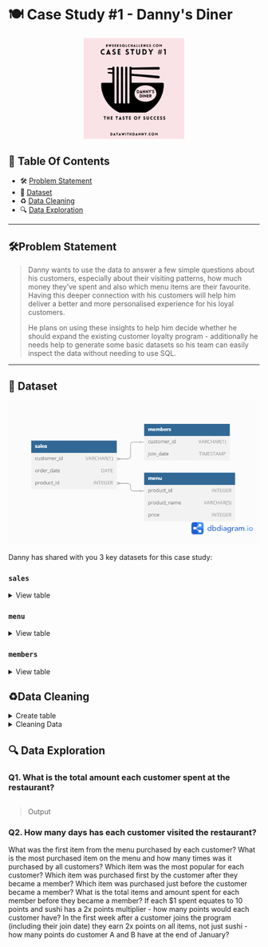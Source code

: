 # 🍽️ Case Study #1 - Danny's Diner
<p align="center">
<img src="https://github.com/seeam1026/SQL-data-exploration/blob/main/IMG/1.png" width=40% height=40%>

## 📕 Table Of Contents
  - 🛠️ [Problem Statement](#problem-statement)
  - 📂 [Dataset](#-dataset)
  - ♻️ [Data Cleaning](#data-cleaning)
  - 🔍 [Data Exploration](#-data-exploration)

---

## 🛠Problem Statement

>Danny wants to use the data to answer a few simple questions about his customers, especially about their visiting patterns, how much money they’ve spent and also which menu items are their favourite. Having this deeper connection with his customers will help him deliver a better and more personalised experience for his loyal customers.
>
>He plans on using these insights to help him decide whether he should expand the existing customer loyalty program - additionally he needs help to generate some basic datasets so his team can easily inspect the data without needing to use SQL.

---

## 📂 Dataset
<p align="center">
<img src="https://github.com/seeam1026/SQL-data-exploration/blob/main/Case%20study%20-%20Danny's%20Diner/Danny's%20Diner%20-%20erd.png">

Danny has shared with you 3 key datasets for this case study:

### **```sales```**
<details>
<summary>
View table
</summary>

The sales table captures all **```customer_id```** level purchases with an corresponding **```order_date```** and **```product_id```** information for when and what menu items were ordered.

| customer_id | order_date | product_id |
| ----------- | ---------- | ---------- |
| A           | 2021-01-01 | 1          |
| A           | 2021-01-01 | 2          |
| A           | 2021-01-07 | 2          |
| A           | 2021-01-10 | 3          |
| A           | 2021-01-11 | 3          |
| A           | 2021-01-11 | 3          |
| B           | 2021-01-01 | 2          |
| B           | 2021-01-02 | 2          |
| B           | 2021-01-04 | 1          |
| B           | 2021-01-11 | 1          |
| B           | 2021-01-16 | 3          |
| B           | 2021-02-01 | 3          |
| C           | 2021-01-01 | 3          |
| C           | 2021-01-01 | 3          |
| C           | 2021-01-07 | 3          |

</details>


### **```menu```**

<details>
<summary>
View table
</summary>

The menu table maps the **```product_id```** to the actual **```product_name```** and **```price```** of each menu item.

| product_id | product_name | price |
| ---------- | ------------ | ----- |
| 1          | sushi        | 10    |
| 2          | curry        | 15    |
| 3          | ramen        | 12    |

</details>

### **```members```**

<details>
<summary>
View table
</summary>

The final members table captures the **```join_date```** when a **```customer_id```** joined the beta version of the Danny’s Diner loyalty program.


| customer_id | join_date  |
| ----------- | ---------- |
| A           | 2021-01-07 |
| B           | 2021-01-09 |

</details>

## ♻Data Cleaning
<details>
<summary>
Create table
</summary>

** **	
 ```sql
CREATE SCHEMA dannys_diner;
SET search_path = dannys_diner;

CREATE TABLE sales (
  "customer_id" VARCHAR(1),
  "order_date" DATE,
  "product_id" INTEGER
);

INSERT INTO sales
  ("customer_id", "order_date", "product_id")
VALUES
  ('A', '2021-01-01', '1'),
  ('A', '2021-01-01', '2'),
  ('A', '2021-01-07', '2'),
  ('A', '2021-01-10', '3'),
  ('A', '2021-01-11', '3'),
  ('A', '2021-01-11', '3'),
  ('B', '2021-01-01', '2'),
  ('B', '2021-01-02', '2'),
  ('B', '2021-01-04', '1'),
  ('B', '2021-01-11', '1'),
  ('B', '2021-01-16', '3'),
  ('B', '2021-02-01', '3'),
  ('C', '2021-01-01', '3'),
  ('C', '2021-01-01', '3'),
  ('C', '2021-01-07', '3');
 

CREATE TABLE menu (
  "product_id" INTEGER,
  "product_name" VARCHAR(5),
  "price" INTEGER
);

INSERT INTO menu
  ("product_id", "product_name", "price")
VALUES
  ('1', 'sushi', '10'),
  ('2', 'curry', '15'),
  ('3', 'ramen', '12');
  

CREATE TABLE members (
  "customer_id" VARCHAR(1),
  "join_date" DATE
);

INSERT INTO members
  ("customer_id", "join_date")
VALUES
  ('A', '2021-01-07'),
  ('B', '2021-01-09');
```		
</details>

<details>
<summary>
Cleaning Data
</summary>
</details>

## 🔍 Data Exploration
	
### **Q1. What is the total amount each customer spent at the restaurant?**

```SQL
```
>Output

### **Q2. How many days has each customer visited the restaurant?**
What was the first item from the menu purchased by each customer?
What is the most purchased item on the menu and how many times was it purchased by all customers?
Which item was the most popular for each customer?
Which item was purchased first by the customer after they became a member?
Which item was purchased just before the customer became a member?
What is the total items and amount spent for each member before they became a member?
If each $1 spent equates to 10 points and sushi has a 2x points multiplier - how many points would each customer have?
In the first week after a customer joins the program (including their join date) they earn 2x points on all items, not just sushi - how many points do customer A and B have at the end of January?

